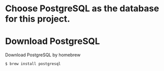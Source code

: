 # Choose PostgreSQL as the database for this project.

# Download PostgreSQL

Download PostgreSQL by homebrew
```
$ brew install postgresql
```
